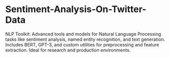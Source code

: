 # Sentiment-Analysis-On-Twitter-Data
NLP Toolkit: Advanced tools and models for Natural Language Processing tasks like sentiment analysis, named entity recognition, and text generation. Includes BERT, GPT-3, and custom utilities for preprocessing and feature extraction. Ideal for research and production environments.
